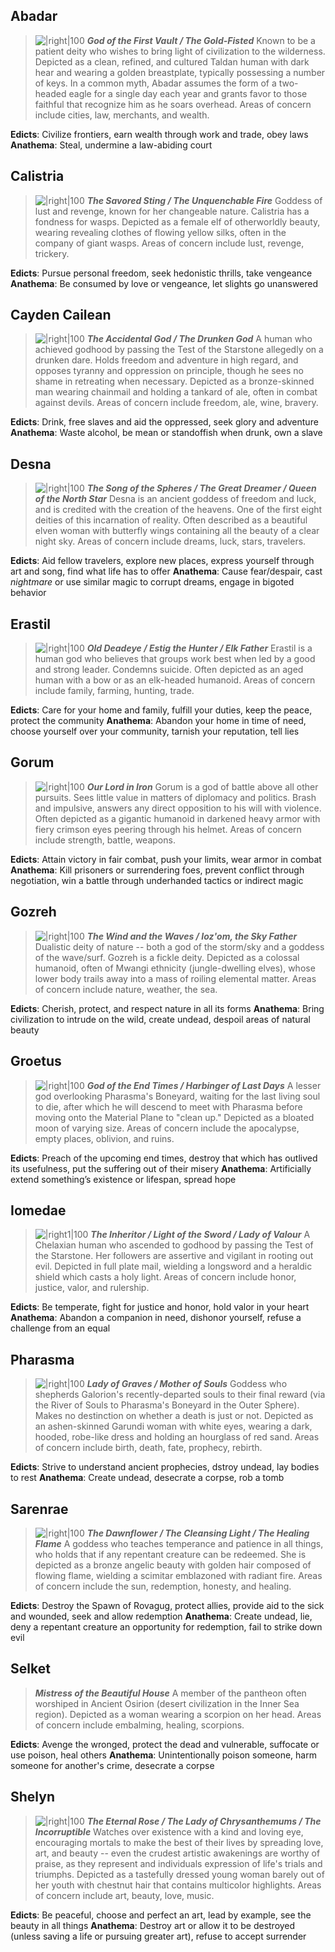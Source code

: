 ## Abadar
>![|right|100](https://2e.aonprd.com/Images/Deities/Abadar.png) ***God of the First Vault / The Gold-Fisted***
>Known to be a patient deity who wishes to bring light of civilization to the wilderness. Depicted as a clean, refined, and cultured Taldan human with dark hear and wearing a golden breastplate, typically possessing a number of keys. In a common myth, Abadar assumes the form of a two-headed eagle for a single day each year and grants favor to those faithful that recognize him as he soars overhead. Areas of concern include cities, law, merchants, and wealth.

**Edicts**:  Civilize frontiers, earn wealth through work and trade, obey laws
**Anathema**:  Steal, undermine a law-abiding court

## Calistria
>![|right|100](https://2e.aonprd.com/Images/Deities/Calistria.png) ***The Savored Sting / The Unquenchable Fire***
>Goddess of lust and revenge, known for her changeable nature. Calistria has a fondness for wasps. Depicted as a female elf of otherworldly beauty, wearing revealing clothes of flowing yellow silks, often in the company of giant wasps. Areas of concern include lust, revenge, trickery.

**Edicts**: Pursue personal freedom, seek hedonistic thrills, take vengeance
**Anathema**: Be consumed by love or vengeance, let slights go unanswered

## Cayden Cailean
>![|right|100](https://2e.aonprd.com/Images/Deities/CaydenCailean.png) ***The Accidental God / The Drunken God***
>A human who achieved godhood by passing the Test of the Starstone allegedly on a drunken dare. Holds freedom and adventure in high regard, and opposes tyranny and oppression on principle, though he sees no shame in retreating when necessary. Depicted as a bronze-skinned man wearing chainmail and holding a tankard of ale, often in combat against devils. Areas of concern include freedom, ale, wine, bravery.

**Edicts**: Drink, free slaves and aid the oppressed, seek glory and adventure
**Anathema**: Waste alcohol, be mean or standoffish when drunk, own a slave

## Desna
>![|right|100](https://2e.aonprd.com/Images/Deities/Desna.png) ***The Song of the Spheres / The Great Dreamer / Queen of the North Star***
>Desna is an ancient goddess of freedom and luck, and is credited with the creation of the heavens. One of the first eight deities of this incarnation of reality. Often described as a beautiful elven woman with butterfly wings containing all the beauty of a clear night sky. Areas of concern include dreams, luck, stars, travelers.

**Edicts**: Aid fellow travelers, explore new places, express yourself through art and song, find what life has to offer
**Anathema**: Cause fear/despair, cast *nightmare* or use similar magic to corrupt dreams, engage in bigoted behavior

## Erastil
>![|right|100](https://2e.aonprd.com/Images/Deities/Erastil.png) ***Old Deadeye / Estig the Hunter / Elk Father***
>Erastil is a human god who believes that groups work best when led by a good and strong leader. Condemns suicide. Often depicted as an aged human with a bow or as an elk-headed humanoid. Areas of concern include family, farming, hunting, trade.

**Edicts**: Care for your home and family, fulfill your duties, keep the peace, protect the community
**Anathema**: Abandon your home in time of need, choose yourself over your community, tarnish your reputation, tell lies

## Gorum
>![|right|100](https://2e.aonprd.com/Images/Deities/Gorum.png) ***Our Lord in Iron***
>Gorum is a god of battle above all other pursuits. Sees little value in matters of diplomacy and politics. Brash and impulsive, answers any direct opposition to his will with violence. Often depicted as a gigantic humanoid in darkened heavy armor with fiery crimson eyes peering through his helmet. Areas of concern include strength, battle, weapons.

**Edicts**: Attain victory in fair combat, push your limits, wear armor in combat
**Anathema**: Kill prisoners or surrendering foes, prevent conflict through negotiation, win a battle through underhanded tactics or indirect magic

## Gozreh
>![|right|100](https://2e.aonprd.com/Images/Deities/Gozreh.png) ***The Wind and the Waves / Ioz'om, the Sky Father***
>Dualistic deity of nature -- both a god of the storm/sky and a goddess of the wave/surf. Gozreh is a fickle deity. Depicted as a colossal humanoid, often of Mwangi ethnicity (jungle-dwelling elves), whose lower body trails away into a mass of roiling elemental matter. Areas of concern include nature, weather, the sea.

**Edicts**: Cherish, protect, and respect nature in all its forms
**Anathema**: Bring civilization to intrude on the wild, create undead, despoil areas of natural beauty

## Groetus
>![|right|100](https://2e.aonprd.com/Images/Deities/Groetus.png) ***God of the End Times / Harbinger of Last Days***
>A lesser god overlooking Pharasma's Boneyard, waiting for the last living soul to die, after which he will descend to meet with Pharasma before moving onto the Material Plane to "clean up." Depicted as a bloated moon of varying size. Areas of concern include the apocalypse, empty places, oblivion, and ruins.

**Edicts**: Preach of the upcoming end times, destroy that which has outlived its usefulness, put the suffering out of their misery
**Anathema**: Artificially extend something’s existence or lifespan, spread hope

## Iomedae
>![|right1|100](https://2e.aonprd.com/Images/Deities/Iomedae.png) ***The Inheritor / Light of the Sword / Lady of Valour***
>A Chelaxian human who ascended to godhood by passing the Test of the Starstone. Her followers are assertive and vigilant in rooting out evil. Depicted in full plate mail, wielding a longsword and a heraldic shield which casts a holy light. Areas of concern include honor, justice, valor, and rulership.

**Edicts**: Be temperate, fight for justice and honor, hold valor in your heart
**Anathema**: Abandon a companion in need, dishonor yourself, refuse a challenge from an equal

## Pharasma
>![|right|100](https://2e.aonprd.com/Images/Deities/Pharasma.png) ***Lady of Graves / Mother of Souls***
>Goddess who shepherds Galorion's recently-departed souls to their final reward (via the River of Souls to Pharasma's Boneyard in the Outer Sphere). Makes no destinction on whether a death is just or not. Depicted as an ashen-skinned Garundi woman with white eyes, wearing a dark, hooded, robe-like dress and holding an hourglass of red sand. Areas of concern include birth, death, fate, prophecy, rebirth.

**Edicts**:  Strive to understand ancient prophecies, dstroy undead, lay bodies to rest
**Anathema**: Create undead, desecrate a corpse, rob a tomb

## Sarenrae
>![|right|100](https://2e.aonprd.com/Images/Deities/Sarenrae.png) ***The Dawnflower / The Cleansing Light / The Healing Flame***
>A goddess who teaches temperance and patience in all things, who holds that if any repentant creature can be redeemed. She is depicted as a bronze angelic beauty with golden hair composed of flowing flame, wielding a scimitar emblazoned with radiant fire. Areas of concern include the sun, redemption, honesty, and healing.

**Edicts**: Destroy the Spawn of Rovagug, protect allies, provide aid to the sick and wounded, seek and allow redemption
**Anathema**: Create undead, lie, deny a repentant creature an opportunity for redemption, fail to strike down evil

## Selket
>***Mistress of the Beautiful House***
>A member of the pantheon often worshiped in Ancient Osirion (desert civilization in the Inner Sea region). Depicted as a woman wearing a scorpion on her head. Areas of concern include embalming, healing, scorpions.

**Edicts**: Avenge the wronged, protect the dead and vulnerable, suffocate or use poison, heal others
**Anathema**: Unintentionally poison someone, harm someone for another's crime, desecrate a corpse

## Shelyn
>![|right|100](https://2e.aonprd.com/Images/Deities/Shelyn.png) ***The Eternal Rose / The Lady of Chrysanthemums / The Incorruptible***
>Watches over existence with a kind and loving eye, encouraging mortals to make the best of their lives by spreading love, art, and beauty -- even the crudest artistic awakenings are worthy of praise, as they represent and individuals expression of life's trials and triumphs. Depicted as a tastefully dressed young woman barely out of her youth with chestnut hair that contains multicolor highlights. Areas of concern include art, beauty, love, music.

**Edicts**: Be peaceful, choose and perfect an art, lead by example, see the beauty in all things
**Anathema**: Destroy art or allow it to be destroyed (unless saving a life or pursuing greater art), refuse to accept surrender
